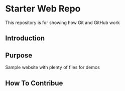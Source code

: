 # Starter Web Repo

This repository is for showing how Git and GitHub work

## Introduction

## Purpose

Sample website with plenty of files for demos

## How To Contribue